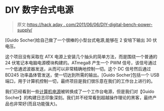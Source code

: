 # DIY 数字台式电源

> 原文:[https://hack aday . com/2011/06/06/DIY-digital-bench-power-supply/](https://hackaday.com/2011/06/06/diy-digital-bench-power-supply/)

[Guido Socher]给自己做了一个很棒的小型台式电源,能够在 2 安培下输出 30 伏电压。

这个项目没有采取在 ATX 电源上安装几个抽头的简单方法，而是围绕一个普通的 24 伏笔记本电脑电源模块构建的。ATmega8 产生一个 PWM 信号，该信号通过一个低通滤波器发送，从而可以非常精确地控制一切。这个 DC 信号然后通过 BD245 功率晶体管发送，使一切达到所需的输出。[Guido Socher]包括一个 USB 端口，用于计算机控制一切，最终项目是我们很乐意在我们的工作台上进行的。

我们已经看到一些[计算机电源](http://hackaday.com/2010/12/09/atx-psu-turned-into-an-adjustable-voltage-bench-supply/)被转换成了一个工作台电源，但是我们对【Guido Socher】的构建日志印象深刻。我们并不经常看到超越操作理论的黑客，最终产品也非常好(而且功能强大)。